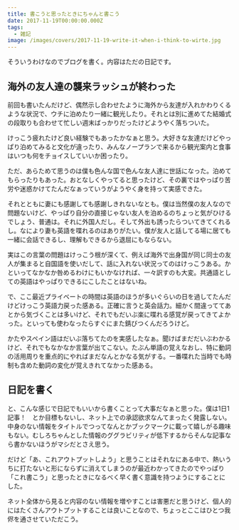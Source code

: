```yaml
---
title: 書こうと思ったときにちゃんと書こう
date: 2017-11-19T00:00:00.000Z
tags:
  - 雑記
image: /images/covers/2017-11-19-write-it-when-i-think-to-wirte.jpg
---
```

そういうわけなのでブログを書く。内容はただの日記です。

## 海外の友人達の襲来ラッシュが終わった
前回も書いたんだけど、偶然示し合わせたように海外から友達が入れかわりくるような状況で、ウチに泊めたり一緒に観光したり。それとは別に進めてた結婚式の段取りも合わせて忙しい週末ばっかりだったけどようやく落ちついた。

けっこう疲れたけど良い経験でもあったかなぁと思う。大好きな友達だけどやっぱり泊めてみると文化が違ったり、みんなノープランで来るから観光案内と食事はいつも何をチョイスしていいか困ったり。

ただ、あらためて思うのは僕も色んな国で色んな友人達に世話になった。泊めてもらったりもあった。おとなしくやってると思ったけど、その裏ではやっぱり苦労や迷惑かけてたんだなぁっていうがようやく身を持って実感できた。

それとともに妻にも感謝しても感謝しきれないなとも。僕は当然僕の友人なので問題ないけど、やっぱり自分の直接じゃない友人を泊めるのちょっと気がひけるでしょう、普通は。それに外国人だし。そして外出も誘ったらついてきてくれるし。なにより妻も英語を喋れるのはありがたい。僕が友人と話してる場に居ても一緒に会話できるし、理解もできるから退屈にもならない。

実はこの言葉の問題はけっこう根が深くて、例えば海外で出身国が同じ同士の友人が集まると自国語を使いだして、話に入れない状況ってのはけっこうある。かといってなかなか咎めるわけにもいかなければ、一々訳すのも大変。共通語としての英語はやっぱりできるにこしたことはないね。

で、ここ最近プライベートの時間は英語のほうが多いぐらいの日を過してたんだけどけっこう英語力戻った感ある。正確に言うと英会話力。細かく間違っててあとから気づくことは多いけど、それでもだいぶ楽に喋れる感覚が戻ってきてよかった。といっても使わなったらすぐにまた錆びつくんだろうけど。

かたやスペイン語はだいぶ落ちてたのを実感したなぁ。聞けばまだだいぶわかるけど、それでもなかなか言葉が出てこない。たぶん単語の覚えなおし、特に動詞の活用周りを重点的にやればまだなんとかなる気がする。一番喋れた当時でも時制も含めた動詞の変化が覚えきれてなかった感ある。

## 日記を書く
と、こんな感じで日記でもいいから書くことって大事だなぁと思った。僕は1日1記事！　とか目標もないし、ネット上での承認欲求なんてまったく発露しない。中身のない情報をタイトルでつってなんとかブックマークに載って嬉しがる趣味もない。むしろちゃんとした情報のググラビリティが低下するからそんな記事なら書かないほうがマシだとさえ思う。

だけど「あ、これアウトプットしよう」と思うことはそれなにある中で、熱いうちに打たないと形にならずに消えてしまうのが最近わかってきたのでやっぱり「これ書こう」と思ったときになるべく早く書く意識を持つようにすることにした。

ネット全体から見ると内容のない情報を増やすことは害悪だと思うけど、個人的にはたくさんアウトプットすることは良いことなので、ちょっとここはひとつ我侭を通させていただこう。
